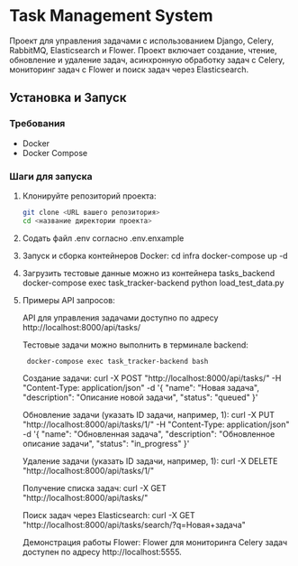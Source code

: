 # Task Management System

Проект для управления задачами с использованием Django, Celery, RabbitMQ, Elasticsearch и Flower. Проект включает создание, чтение, обновление и удаление задач, асинхронную обработку задач с Celery, мониторинг задач с Flower и поиск задач через Elasticsearch.

## Установка и Запуск

### Требования

- Docker
- Docker Compose

### Шаги для запуска

1. Клонируйте репозиторий проекта:
   ```bash
   git clone <URL вашего репозитория>
   cd <название директории проекта>

2. Содать файл .env согласно .env.enxample

3. Запуск и сборка контейнеров Docker:
    cd infra
    docker-compose up -d

4. Загрузить тестовые данные можно из контейнера tasks_backend
    docker-compose exec task_tracker-backend python load_test_data.py

5. Примеры API запросов:

    API для управления задачами доступно по адресу http://localhost:8000/api/tasks/

    Тестовые задачи можно выполнить в терминале backend:

        docker-compose exec task_tracker-backend bash

    Создание задачи:
        curl -X POST "http://localhost:8000/api/tasks/" -H "Content-Type: application/json" -d '{
            "name": "Новая задача",
            "description": "Описание новой задачи",
            "status": "queued"
        }'

    Обновление задачи (указать ID задачи, например, 1):
        curl -X PUT "http://localhost:8000/api/tasks/1/" -H "Content-Type: application/json" -d '{
            "name": "Обновленная задача",
            "description": "Обновленное описание задачи",
            "status": "in_progress"
        }'

    Удаление задачи (указать ID задачи, например, 1):
        curl -X DELETE "http://localhost:8000/api/tasks/1/"

    Получение списка задач:
        curl -X GET "http://localhost:8000/api/tasks/"

    Поиск задач через Elasticsearch:
        curl -X GET "http://localhost:8000/api/tasks/search/?q=Новая+задача"

    Демонстрация работы Flower:
        Flower для мониторинга Celery задач доступен по адресу http://localhost:5555.
